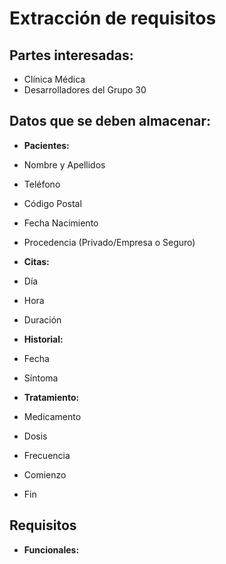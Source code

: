 # Extracción de requisitos

## Partes interesadas:
* Clínica Médica
* Desarrolladores del Grupo 30

## Datos que se deben almacenar:
* **Pacientes:**
*    Nombre y Apellidos
*    Teléfono
*    Código Postal
*    Fecha Nacimiento
*    Procedencia (Privado/Empresa o Seguro)

* **Citas:**
*    Día
*    Hora
*    Duración

* **Historial:**
*    Fecha
*    Síntoma

* **Tratamiento:**
*    Medicamento
*    Dosis
*    Frecuencia
*    Comienzo
*    Fin

## Requisitos

* **Funcionales:**